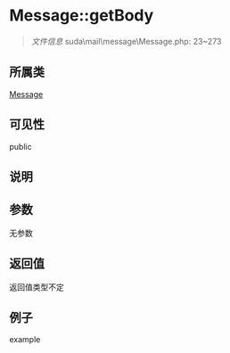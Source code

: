 # Message::getBody

> *文件信息* suda\mail\message\Message.php: 23~273
## 所属类 

[Message](../Message.md)

## 可见性

  public  
## 说明



## 参数

无参数

## 返回值
返回值类型不定

## 例子

example